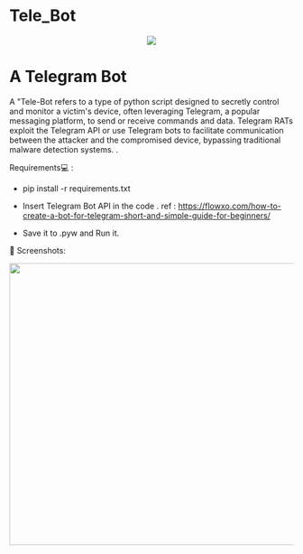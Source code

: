 # Tele_Bot
<p align="center">
  <img  src=

>
</p>



# A Telegram Bot
A "Tele-Bot refers to a type of python script designed to secretly control and monitor a victim's device, often leveraging Telegram, a popular messaging platform, to send or receive commands and data. Telegram RATs exploit the Telegram API or use Telegram bots to facilitate communication between the attacker and the compromised device, bypassing traditional malware detection systems. .

Requirements💻 :

- pip install -r requirements.txt 

- Insert Telegram Bot API in the code . ref : https://flowxo.com/how-to-create-a-bot-for-telegram-short-and-simple-guide-for-beginners/

- Save it to .pyw and Run it.


🌌 Screenshots:

<p align="center">
  <img width="800" height="500" src="https://user-images.githubusercontent.com/83410938/167088908-197a086a-2af0-425f-b276-45c73d12a23a.jpg">

</p>
